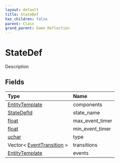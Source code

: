 ```yaml
---
layout: default
title: StateDef
has_children: false
parent: Class
grand_parent: Game Reflection
---
```

# StateDef
Description 

## Fields

| Type | Name |
|:-------------|:--------------|
| [EntityTemplate](/docs/game-reflection/classes/entity_template) | components |
| [StateDefId](/docs/game-reflection/classes/state_def_id) | state_name |
| [float](/docs/game-reflection/components/float) | max_event_timer |
| [float](/docs/game-reflection/components/float) | min_event_timer |
| [uchar](/docs/game-reflection/enums/uchar) | type |
| Vector< [EventTransition](/docs/game-reflection/classes/event_transition) > | transitions |
| [EntityTemplate](/docs/game-reflection/classes/entity_template) | events |


